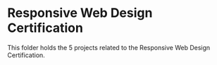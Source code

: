# Responsive Web Design Certification
This folder holds the 5 projects related to the Responsive Web Design Certification. 
